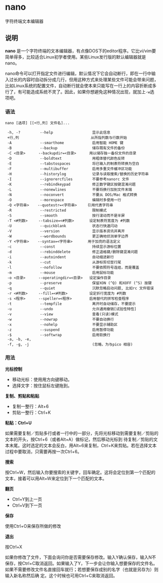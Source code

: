 nano
===

字符终端文本编辑器

## 说明

**nano** 是一个字符终端的文本编辑器，有点像DOS下的editor程序。它比vi/vim要简单得多，比较适合Linux初学者使用。某些Linux发行版的默认编辑器就是nano。

nano命令可以打开指定文件进行编辑，默认情况下它会自动断行，即在一行中输入过长的内容时自动拆分成几行，但用这种方式来处理某些文件可能会带来问题，比如Linux系统的配置文件，自动断行就会使本来只能写在一行上的内容折断成多行了，有可能造成系统不灵了。因此，如果你想避免这种情况出现，就加上`-w`选项吧。

### 语法  

```
nano [选项] [[+行,列] 文件名]...
```

  

```
 -h, -?         --help                  显示此信息
 +行,列                                 从所指列数与行数开始
 -A             --smarthome             启用智能 HOME 键
 -B             --backup                储存既有文件的备份
 -C <目录>      --backupdir=<目录>      用以储存独一备份文件的目录
 -D             --boldtext              用粗体替代颜色反转
 -E             --tabstospaces          将已输入的制表符转换为空白
 -F             --multibuffer           启用多重文件缓冲区功能
 -H             --historylog            记录与读取搜索/替换的历史字符串
 -I             --ignorercfiles         不要参考nanorc 文件
 -K             --rebindkeypad          修正数字键区按键混淆问题
 -L             --nonewlines            不要将换行加到文件末端
 -N             --noconvert             不要从 DOS/Mac 格式转换
 -O             --morespace             编辑时多使用一行
 -Q <字符串>    --quotestr=<字符串>     引用代表字符串
 -R             --restricted            限制模式
 -S             --smooth                按行滚动而不是半屏
 -T <#列数>     --tabsize=<#列数>       设定制表符宽度为 #列数
 -U             --quickblank            状态行快速闪动
 -V             --version               显示版本资讯并离开
 -W             --wordbounds            更正确地侦测单字边界
 -Y <字符串>    --syntax=<字符串>       用于加亮的语法定义
 -c             --const                 持续显示游标位置
 -d             --rebinddelete          修正退格键/删除键混淆问题
 -i             --autoindent            自动缩进新行
 -k             --cut                   从游标剪切至行尾
 -l             --nofollow              不要依照符号连结，而是覆盖
 -m             --mouse                 启用鼠标功能
 -o <目录>      --operatingdir=<目录>   设定操作目录
 -p             --preserve              保留XON (^Q) 和XOFF (^S) 按键
 -q             --quiet                 沉默忽略启动问题, 比如rc 文件错误
 -r <#列数>     --fill=<#列数>          设定折行宽度为 #列数
 -s <程序>      --speller=<程序>        启用替代的拼写检查程序
 -t             --tempfile              离开时自动储存，不要提示
 -u             --undo                  允许通用撤销[试验性特性]
 -v             --view                  查看(只读)模式
 -w             --nowrap                不要自动换行
 -x             --nohelp                不要显示辅助区
 -z             --suspend               启用暂停功能
 -$             --softwrap              启用软换行
 -a, -b, -e,
 -f, -g, -j                             (忽略，为与pico 相容)
```

### 用法  

 **光标控制** 

*   移动光标：使用用方向键移动。
*   选择文字：按住鼠标左键拖到。

 **复制、剪贴和粘贴** 

*   复制一整行：Alt+6
*   剪贴一整行：Ctrl+K

 **粘贴：Ctrl+U** 

如果需要复制／剪贴多行或者一行中的一部分，先将光标移动到需要复制／剪贴的文本的开头，按Ctrl+6（或者Alt+A）做标记，然后移动光标到 待复制／剪贴的文本末尾。这时选定的文本会反白，用Alt+6来复制，Ctrl+K来剪贴。若在选择文本过程中要取消，只需要再按一次Ctrl+6。

 **搜索** 

按Ctrl+W，然后输入你要搜索的关键字，回车确定。这将会定位到第一个匹配的文本，接着可以用Alt+W来定位到下一个匹配的文本。

 **翻页** 

*   Ctrl+Y到上一页
*   Ctrl+V到下一页

 **保存** 

使用Ctrl+O来保存所做的修改

 **退出** 

按Ctrl+X

如果你修改了文件，下面会询问你是否需要保存修改。输入Y确认保存，输入N不保存，按Ctrl+C取消返回。如果输入了Y，下一步会让你输入想要保存的文件名。如果不需要修改文件名直接回车就行；若想要保存成别的名字（也就是另存为）则输入新名称然后确 定。这个时候也可用Ctrl+C来取消返回。


